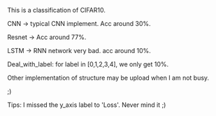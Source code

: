 This is a classification of CIFAR10.

CNN -> typical CNN implement. Acc around 30\%.

Resnet -> Acc around 77\%.

LSTM -> RNN network very bad. acc around 10\%.

Deal_with_label: for label in [0,1,2,3,4], we only get 10\%.

Other implementation of structure may be upload when I am not busy.

;)

Tips: I missed the y_axis label to 'Loss'. Never mind it ;)
